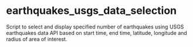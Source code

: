 # earthquakes_usgs_data_selection
Script to select and display specified number of earthquakes using USGS earthquakes data API based on start time, end time, latitude, longitude and radius of area of interest.
